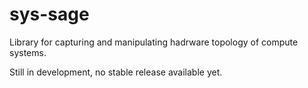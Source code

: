 # sys-sage

Library for capturing and manipulating hadrware topology of compute systems.

Still in development, no stable release available yet.
